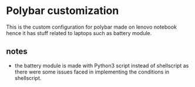 # Polybar customization
This is the custom configuration for polybar made on lenovo notebook
hence it has stuff related to laptops such as battery module.

## notes
- the battery module is made with Python3 script instead of shellscript as there
were some issues faced in implementing the conditions in shellscript.
